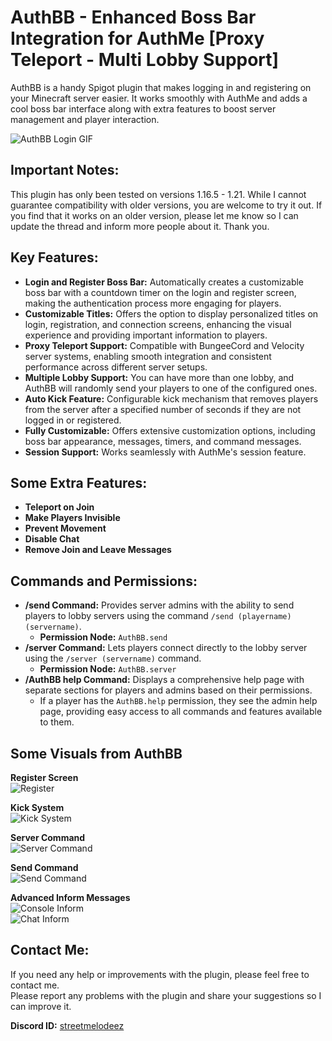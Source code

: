 # AuthBB - Enhanced Boss Bar Integration for AuthMe [Proxy Teleport - Multi Lobby Support]

AuthBB is a handy Spigot plugin that makes logging in and registering on your Minecraft server easier. It works smoothly with AuthMe and adds a cool boss bar interface along with extra features to boost server management and player interaction.

![AuthBB Login GIF](https://altkat.github.io/AuthBB/login.gif)

## Important Notes:
This plugin has only been tested on versions 1.16.5 - 1.21. While I cannot guarantee compatibility with older versions, you are welcome to try it out. If you find that it works on an older version, please let me know so I can update the thread and inform more people about it. Thank you.

## Key Features:
- **Login and Register Boss Bar:** Automatically creates a customizable boss bar with a countdown timer on the login and register screen, making the authentication process more engaging for players.
- **Customizable Titles:** Offers the option to display personalized titles on login, registration, and connection screens, enhancing the visual experience and providing important information to players.
- **Proxy Teleport Support:** Compatible with BungeeCord and Velocity server systems, enabling smooth integration and consistent performance across different server setups.
- **Multiple Lobby Support:** You can have more than one lobby, and AuthBB will randomly send your players to one of the configured ones.
- **Auto Kick Feature:** Configurable kick mechanism that removes players from the server after a specified number of seconds if they are not logged in or registered.
- **Fully Customizable:** Offers extensive customization options, including boss bar appearance, messages, timers, and command messages.
- **Session Support:** Works seamlessly with AuthMe's session feature.

## Some Extra Features:
- **Teleport on Join**
- **Make Players Invisible**
- **Prevent Movement**
- **Disable Chat**
- **Remove Join and Leave Messages**

## Commands and Permissions:
- **/send Command:** Provides server admins with the ability to send players to lobby servers using the command `/send (playername) (servername)`.
  - **Permission Node:** `AuthBB.send`
- **/server Command:** Lets players connect directly to the lobby server using the `/server (servername)` command.
  - **Permission Node:** `AuthBB.server`
- **/AuthBB help Command:** Displays a comprehensive help page with separate sections for players and admins based on their permissions.
  - If a player has the `AuthBB.help` permission, they see the admin help page, providing easy access to all commands and features available to them.

## Some Visuals from AuthBB
**Register Screen**  
![Register](https://altkat.github.io/AuthBB/register.gif)

**Kick System**  
![Kick System](https://altkat.github.io/AuthBB/kick.gif)

**Server Command**  
![Server Command](https://altkat.github.io/AuthBB/server%20command.gif)

**Send Command**  
![Send Command](https://altkat.github.io/AuthBB/send%20command.gif)

**Advanced Inform Messages**  
![Console Inform](https://altkat.github.io/AuthBB/update/console_error.png)  
![Chat Inform](https://altkat.github.io/AuthBB/update/chat_error.png)

## Contact Me:
If you need any help or improvements with the plugin, please feel free to contact me.  
Please report any problems with the plugin and share your suggestions so I can improve it.

**Discord ID:** [streetmelodeez](https://altkat.github.io/AuthBB/login.gif)

